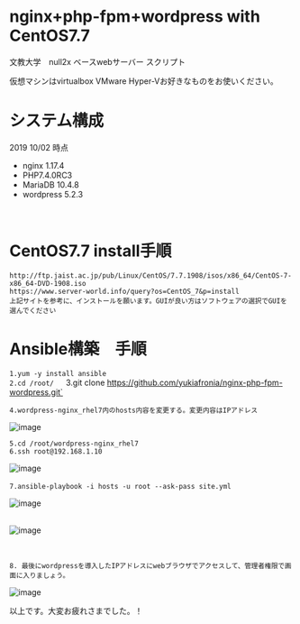 # nginx+php-fpm+wordpress with CentOS7.7
文教大学　null2x ベースwebサーバー スクリプト

仮想マシンはvirtualbox VMware Hyper-Vお好きなものをお使いください。

# システム構成  
2019 10/02 時点
- nginx 1.17.4  
- PHP7.4.0RC3  
- MariaDB 10.4.8  
- wordpress 5.2.3  
<br>  

# CentOS7.7 install手順
`http://ftp.jaist.ac.jp/pub/Linux/CentOS/7.7.1908/isos/x86_64/CentOS-7-x86_64-DVD-1908.iso`  
`https://www.server-world.info/query?os=CentOS_7&p=install`  
`上記サイトを参考に、インストールを願います。GUIが良い方はソフトウェアの選択でGUIを選んでください`  

# Ansible構築　手順
`1.yum -y install ansible`  
`2.cd /root/  
`3.git clone https://github.com/yukiafronia/nginx-php-fpm-wordpress.git`  

`4.wordpress-nginx_rhel7内のhosts内容を変更する。変更内容はIPアドレス`

![image](https://user-images.githubusercontent.com/23439178/66048811-bf6c4e00-e519-11e9-9fa2-69d01e91473e.png)

`5.cd /root/wordpress-nginx_rhel7`  
`6.ssh root@192.168.1.10`  

![image](https://user-images.githubusercontent.com/23439178/66049260-a31ce100-e51a-11e9-9479-b7b6fd4697cb.png)

`7.ansible-playbook -i hosts -u root --ask-pass site.yml`  

![image](https://user-images.githubusercontent.com/23439178/66049760-859c4700-e51b-11e9-90ee-46c4776f04c4.png)  
<br>  

![image](https://user-images.githubusercontent.com/23439178/66049805-9a78da80-e51b-11e9-954e-7fecdccd18b9.png)  

<br>  

`8. 最後にwordpressを導入したIPアドレスにwebブラウザでアクセスして、管理者権限で画面に入りましょう。`  

![image](https://user-images.githubusercontent.com/23439178/66049942-d6ac3b00-e51b-11e9-995b-021ba2f96a54.png)  


以上です。大変お疲れさまでした。！
